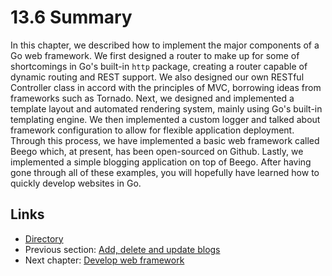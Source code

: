 # 13.6 Summary


In this chapter, we described how to implement the major components of a Go web framework. We first designed a router to make up for some of shortcomings in Go's built-in `http` package, creating a router capable of dynamic routing and REST support. We also designed our own RESTful Controller class in accord with the principles of MVC, borrowing ideas from frameworks such as Tornado. Next, we designed and implemented a template layout and automated rendering system, mainly using Go's built-in templating engine. We then implemented a custom logger and talked about framework configuration to allow for flexible application deployment. Through this process, we have implemented a basic web framework called Beego which, at present, has been open-sourced on Github. Lastly, we implemented a simple blogging application on top of Beego. After having gone through all of these examples, you will hopefully have learned how to quickly develop websites in Go. 

## Links

- [Directory](preface.md)
- Previous section: [Add, delete and update blogs](13.5.md)
- Next chapter: [Develop web framework](14.0.md)
